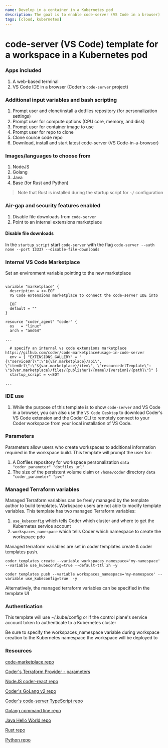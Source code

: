 ```yaml
---
name: Develop in a container in a Kubernetes pod
description: The goal is to enable code-server (VS Code in a browser) 
tags: [cloud, kubernetes]
---
```


# code-server (VS Code) template for a workspace in a Kubernetes pod

### Apps included
1. A web-based terminal
1. VS Code IDE in a browser (Coder's `code-server` project)

### Additional input variables and bash scripting
1. Prompt user and clone/install a dotfiles repository (for personalization settings)
1. Prompt user for compute options (CPU core, memory, and disk)
1. Prompt user for container image to use
1. Prompt user for repo to clone
1. Clone source code repo
1. Download, install and start latest code-server (VS Code-in-a-browser)

### Images/languages to choose from
1. NodeJS
1. Golang
1. Java
1. Base (for Rust and Python)

> Note that Rust is installed during the startup script for `~/` configuration

### Air-gap and security features enabled
1. Disable file downloads from `code-server` 
1. Point to an internal extensions marketplace

#### Disable file downloads

In the `startup_script` start `code-server` with the flag `code-server --auth none --port 13337 --disable-file-downloads`

### Internal VS Code Marketplace

Set an environment variable pointing to the new marketplace

```hcl

variable "marketplace" {
  description = <<-EOF
  VS Code extensions marketplace to connect the code-server IDE into

  EOF
  default = ""
}

resource "coder_agent" "coder" {
  os   = "linux"
  arch = "amd64"

...

  # specify an internal vs code extensions marketplace https://github.com/coder/code-marketplace#usage-in-code-server
  env = { "EXTENSIONS_GALLERY" = "{\"serviceUrl\":\"${var.marketplace}/api\", \"itemUrl\":\"${var.marketplace}/item\", \"resourceUrlTemplate\": \"${var.marketplace}/files/{publisher}/{name}/{version}/{path}\"}" }     
  startup_script = <<EOT

...
```

### IDE use
1. While the purpose of this template is to show `code-server` and VS Code in a browser, you can also use the `VS Code Desktop` to download Coder's VS Code extension and the Coder CLI to remotely connect to your Coder workspace from your local installation of VS Code.
   
### Parameters
Parameters allow users who create workspaces to additional information required in the workspace build. This template will prompt the user for:
1. A Dotfiles repository for workspace personalization `data "coder_parameter" "dotfiles_url"`
2. The size of the persistent volume claim or `/home/coder` directory `data "coder_parameter" "pvc"`

### Managed Terraform variables
Managed Terraform variables can be freely managed by the template author to build templates. Workspace users are not able to modify template variables. This template has two managed Terraform variables:
1. `use_kubeconfig` which tells Coder which cluster and where to get the Kubernetes service account
2. `workspaces_namespace` which tells Coder which namespace to create the workspace pdo

Managed terraform variables are set in coder templates create & coder templates push.

`coder templates create --variable workspaces_namespace='my-namespace' --variable use_kubeconfig=true --default-ttl 2h -y`

`coder templates push --variable workspaces_namespace='my-namespace' --variable use_kubeconfig=true  -y`

Alternatively, the managed  terraform variables can be specified in the template UI

### Authentication

This template will use ~/.kube/config or if the control plane's service account token to authenticate to a Kubernetes cluster

Be sure to specify the workspaces_namespace variable during workspace creation to the Kubernetes namespace the workspace will be deployed to

### Resources

[code-marketplace repo](https://github.com/coder/code-marketplace)

[Coder's Terraform Provider - parameters](https://registry.terraform.io/providers/coder/coder/latest/docs/data-sources/parameter)

[NodeJS coder-react repo](https://github.com/mark-theshark/coder-react)

[Coder's GoLang v2 repo](https://github.com/coder/coder)

[Coder's code-server TypeScript repo](https://github.com/coder/code-server)

[Golang command line repo](https://github.com/sharkymark/commissions)

[Java Hello World repo](https://github.com/sharkymark/java_helloworld)

[Rust repo](https://github.com/sharkymark/rust-hw)

[Python repo](https://github.com/sharkymark/python_commissions)

